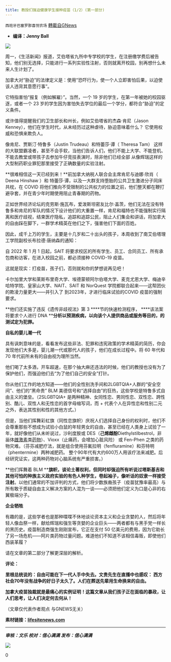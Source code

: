 ```yaml
---
title: 教授们强迫健康学生接种疫苗（1/2）(第一部分)
---
```

`西班牙巴塞罗那喜悦农场` [轉載自GNews](https://gnews.org/zh-hans/1542351/)

- **编译：Jenny Ball**


![](https://assets.gnews.org/wp-content/uploads/2021/09/tempsnip88.png)

周一，《生活新闻》报道，艾伯塔省九所中专学校的学生，在注册缴学费后被告知，他们别无选择，只能进行一系列实验性注射，否则就离开校园，别再想什么未来人生计划了。

加拿大对“胁迫”的法律定义是：使用“恐吓行为，使一个人立即害怕后果，以迫使该人违背其意愿行事”。

它特指害怕“报复（例如解雇）”。当然，一个 19 岁的学生，在第一年被她的校园驱逐，或者一个 23 岁的学生因为害怕失去学位的最后一个学分，都符合“胁迫”的定义条件。

或许值得提醒我们的卫生部长和州长，例如艾伯塔省的杰森·肯尼（Jason Kenney），他们在学生时代，从未经历过这种虐待，胁迫意味着什么？ 它使用权威和恐惧来欺负人。

像肯尼、贾斯汀·特鲁多（Justin Trudeau）和特蕾莎·谭（ Theresa Tam） 这样的大联盟霸凌者，甚至不会手软，当他们告诉人们，他们不能上大学、不能登机、不能去教堂或带孩子去参加牛仔竞技表演时，除非他们已经全部 从像辉瑞这样的大型制药职业罪犯那里接受了正确数量的实验注射。

**很难相信这一天已经到来！**前加拿大纳税人联合会主席肯尼与迪娜·欣肖（ Deena Hinshaw ）和 特蕾莎·谭，以及一大群支持堕胎的公共卫生激进分子同床共枕，在 COVID 将他们推向不受限制的公共权力的位置之前，他们整天都在鞭打避孕套，并在青少年时期使用阻止青春期的药物。

正如世界经济论坛的克劳斯·施瓦布，爱泼斯坦密友比尔·盖茨，他们无法在没有特鲁多和肯尼的军队的情况下设计他们的大重置一样，肯尼和福特也不能强制实行隔离和医疗歧视，结束医疗隐私，追踪和追踪公民，阻止人们集会和讲话，将加拿大的自由踩在脚下，一群学术精英在他们之下，强害他们下面的百姓。

因此，成千上万的学生，主要是十几岁和二十出头的孩子，本周收到了南艾伯塔理工学院副校长布拉德·唐纳森的通知：

自 2022 年 1 月 1 日起，SAIT 将要求校区的所有学生、员工、合同员工、所有承包商和访客，在进入校园之前，都必须接种 COVID-19 疫苗。

这就是现实：打疫苗，孩子们，否则就和你的梦想说再见吧！

卡尔加里大学和莱斯布里奇大学、埃德蒙顿阿尔伯塔大学、麦克尤恩大学、梅迪辛哈特学院、皇家山大学、NAIT、SAIT 和 NorQuest 学院都联合起来——这帮团伙的欺凌力量更大——并引入了 到2023年，才进行临床试验的COVID 疫苗的强制要求。

**他们还实施了违反《遗传非歧视法》第 3 ****节的快速检测程序， ****该法案将要求个人进行 DNA ****分析以预测疾病，以向该个人提供商品或服务等目的，的测试定为犯罪。**

**自私的婴儿潮一代**

具有讽刺意味的是，看看发布这些非法、犯罪和违宪政策的学术精英的简历，你会发现他们大多是，婴儿潮一代或那代人的孩子，他们在成长过程中。将 60 年代和 70 年代前所未有的自由视为理所当然。

他们喝了太多酒，开车超速，在那个抽大麻还违法的时候，他们的教授也没有为了保护他们，而强迫他们去“为了他们自己的安全”打针。

你从他们工作的地方知道——他们的全性别洗手间和2LGBTQIA+人群的“安全空间”、他们的“黑命贵” BLM 美德信号和“选择自由”的狂热，这些学校是特鲁多式自由主义的堡垒。（2SLGBTQIA+ 是两种精神、女同性恋、男同性恋、双性恋、跨性别、酷儿、双性人和无性恋的首字母缩写词，而 + 代表个人在异性恋和性别二元之外，表达其性别和性的其他方式。）

但是，当他们挥舞彩虹旗（同性恋旗帜）庆祝人们选择自己身份的权利时，他们不会尊重那些不想成为试验小白鼠的年轻男女的自由，甚至已经在人类身上试验了一年，就好像他们从未听说过，沙利度胺或 DES（**己烯雌酚**Diethylstilbestrol，非甾体[雌激素](https://zh.wikipedia.org/wiki/%E9%9B%8C%E6%BF%80%E7%B4%A0)类[药物](https://zh.wikipedia.org/wiki/%E8%8D%AF%E7%89%A9)）、Vioxx（止痛药，会增加心脏风险） 或 Fen-Phen 之类的药物灾难。（芬芬减肥疗法，就是组合使用芬氟拉明（fenfluramine）和芬特明（phentermine）两种减肥药。 整个90年代有大约600万人用该疗法来减肥。后经研究证实，这两种药物对心脑系统有严重损害。）

**他们挥舞着 BLM ****旗帜，谈论土著权利，但同时却强迫所有听说过塔斯基吉和其他可怕的种族主义政府实验的有色人种学生，卷起袖子，像听话的奴隶一样接受注射**。以他们通常的不加评判的方式，他们将少数族裔孩子（疫苗犹豫率最高）与所有敢于质疑自由主义解决方案的人混为一谈——必须把他们定义为口是心非的右翼极端分子。

**企业牺牲**

有趣的是，这些学者也是那种喋喋不休地谈论资本主义和企业贪婪的人，然后将年轻人像血祭一样，献给辉瑞和强生等贪婪的企业巨头——两者都有与黑手党一样长的黑历史。疫苗制造商强生刚刚宣布，它正在支付 50 亿美元的费用，因为它助长了另一场危机——阿片类药物过量问题。难道他们不知道不该相信毒贩，即使他们西装革履？

请在文章的第二部分了解更深层的解析。

**评论：**

**里根总统说的：自由可能在下一代人手中失去。文贵先生在直播中也感叹： 西方社会70年没有战争的好日子太久了。人们在葬送先辈用生命换来的自由。**

**加拿大疫苗独裁就是最痛心的实例证明！这篇文章从我们孩子正在面临的暴政，让人们思考，让人们决定何去何从！**

（文章仅代表作者观点 与GNEWS无关）

**素材链接：[lifesitenews.com](https://www.lifesitenews.com/blogs/questions-for-academics-coercing-students-into-taking-covid-shots/)**

* * *

***审核：文乐
校对：信心满满
发布：信心满满***

![](https://assets.gnews.org/wp-content/uploads/2021/09/GNEWS_CH..jpeg)

0
